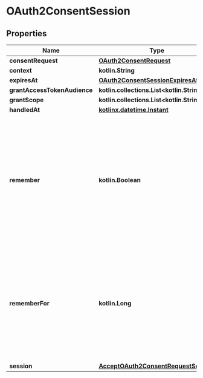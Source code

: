 
# OAuth2ConsentSession

## Properties
| Name | Type | Description | Notes |
| ------------ | ------------- | ------------- | ------------- |
| **consentRequest** | [**OAuth2ConsentRequest**](OAuth2ConsentRequest.md) |  |  [optional] |
| **context** | **kotlin.String** |  |  [optional] |
| **expiresAt** | [**OAuth2ConsentSessionExpiresAt**](OAuth2ConsentSessionExpiresAt.md) |  |  [optional] |
| **grantAccessTokenAudience** | **kotlin.collections.List&lt;kotlin.String&gt;** |  |  [optional] |
| **grantScope** | **kotlin.collections.List&lt;kotlin.String&gt;** |  |  [optional] |
| **handledAt** | [**kotlinx.datetime.Instant**](kotlinx.datetime.Instant.md) |  |  [optional] |
| **remember** | **kotlin.Boolean** | Remember Consent  Remember, if set to true, tells ORY Hydra to remember this consent authorization and reuse it if the same client asks the same user for the same, or a subset of, scope. |  [optional] |
| **rememberFor** | **kotlin.Long** | Remember Consent For  RememberFor sets how long the consent authorization should be remembered for in seconds. If set to &#x60;0&#x60;, the authorization will be remembered indefinitely. |  [optional] |
| **session** | [**AcceptOAuth2ConsentRequestSession**](AcceptOAuth2ConsentRequestSession.md) |  |  [optional] |



